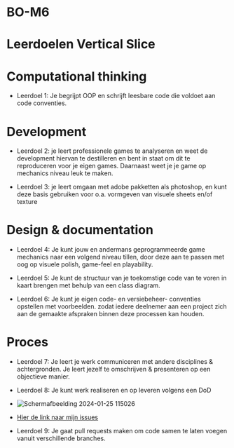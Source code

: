 # BO-M6
# Leerdoelen Vertical Slice

# Computational thinking 
-	Leerdoel 1:  Je  begrijpt OOP en  schrijft  leesbare  code die voldoet  aan code  conventies.
  
# Development
-	Leerdoel 2: je leert professionele  games te analyseren en weet de  development hiervan te  destilleren en bent in staat om  dit te reproduceren voor je eigen games. Daarnaast weet je je  game op mechanics niveau leuk  te maken.
  
-	Leerdoel 3: je leert omgaan met adobe pakketten als  photoshop, en kunt deze  basis gebruiken voor o.a.  vormgeven van visuele  sheets en/of texture

# Design & documentation 
-	Leerdoel 4: Je kunt jouw en  andermans  geprogrammeerde game  mechanics naar een  volgend niveau tillen, door  deze aan te passen met  oog op visuele polish,  game-feel en playability.
  
-	Leerdoel 5: Je kunt  de structuur van je  toekomstige code  van te voren in kaart brengen met behulp van een class  diagram.
  
-	Leerdoel 6: Je kunt je eigen  code- en versiebeheer- conventies opstellen met  voorbeelden. zodat iedere  deelnemer aan een project  zich aan de gemaakte  afspraken binnen deze  processen kan houden.

# Proces 
-	Leerdoel 7: Je leert je werk  communiceren met andere disciplines &  achtergronden. Je leert jezelf te omschrijven &  presenteren op een  objectieve manier.
  
-	Leerdoel 8: Je  kunt werk  realiseren en op leveren volgens  een DoD
-	![Schermafbeelding 2024-01-25 115026](https://github.com/seppvanderwal/BO-M6/assets/115462418/4427b4cb-830c-40b5-bb8b-1db9cce47338)


-	[Hier de link naar mijn issues](https://trello.com/b/mBzgiraF/vertical-slice)

  
-	Leerdoel 9: Je gaat  pull requests maken om code samen te laten voegen vanuit  verschillende  branches. 
